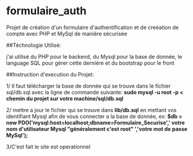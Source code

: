 # formulaire_auth
Projet de création d'un formulaire d'authentification et de creéation de compte avec PHP et MySql de maniére sécurisée

##Téchnologie Utilisé:

j'ai utilisé du PHP pour le backend, du Mysql pour la base de donnée, le language SQL pour gérer cette derniére et du bootstrap pour le front

##Instruction d'execution du Projet:

1/ Il faut télécharger la base de donnée qui se trouve dans le fichier sql/db.sql avec la ligne de commande suivante: **sudo mysql -u root -p < chemin du projet sur votre machine/sql/db.sql**

2/ mettre a jour le fichier qui se trouve dans **lib/db.sql** en mettant vos identifiant Mysql afin de vous connecter a la base de donnée, ex: **$db = new PDO('mysql:host=localhost;dbname=Formulaire_Securise',' votre nom d'utilisateur Mysql "généralement c'est root" ','votre mot de passe MySql');**

3/C'est fait le site est operationnel
